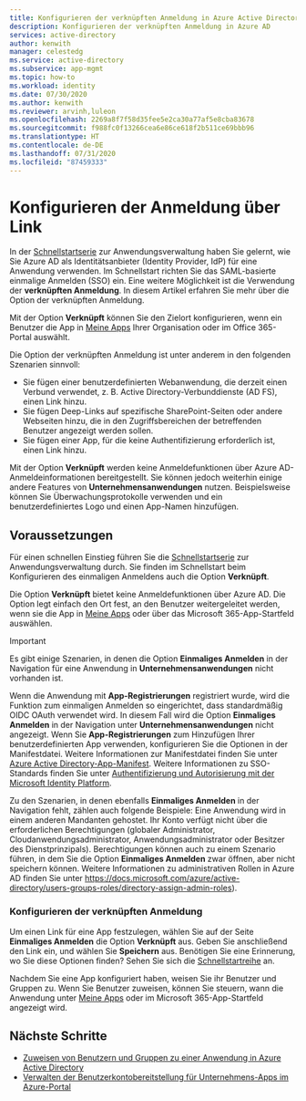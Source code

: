 ```yaml
---
title: Konfigurieren der verknüpften Anmeldung in Azure Active Directory
description: Konfigurieren der verknüpften Anmeldung in Azure AD
services: active-directory
author: kenwith
manager: celestedg
ms.service: active-directory
ms.subservice: app-mgmt
ms.topic: how-to
ms.workload: identity
ms.date: 07/30/2020
ms.author: kenwith
ms.reviewer: arvinh,luleon
ms.openlocfilehash: 2269a8f7f58d35fee5e2ca30a77af5e8cba83678
ms.sourcegitcommit: f988fc0f13266cea6e86ce618f2b511ce69bbb96
ms.translationtype: HT
ms.contentlocale: de-DE
ms.lasthandoff: 07/31/2020
ms.locfileid: "87459333"
---
```

# <a name="configure-linked-sign-on"></a>Konfigurieren der Anmeldung über Link

In der [Schnellstartserie](view-applications-portal.md) zur Anwendungsverwaltung haben Sie gelernt, wie Sie Azure AD als Identitätsanbieter (Identity Provider, IdP) für eine Anwendung verwenden. Im Schnellstart richten Sie das SAML-basierte einmalige Anmelden (SSO) ein. Eine weitere Möglichkeit ist die Verwendung der **verknüpften Anmeldung**. In diesem Artikel erfahren Sie mehr über die Option der verknüpften Anmeldung.

Mit der Option **Verknüpft** können Sie den Zielort konfigurieren, wenn ein Benutzer die App in [Meine Apps](https://myapplications.microsoft.com/) Ihrer Organisation oder im Office 365-Portal auswählt.

Die Option der verknüpften Anmeldung ist unter anderem in den folgenden Szenarien sinnvoll:
- Sie fügen einer benutzerdefinierten Webanwendung, die derzeit einen Verbund verwendet, z. B. Active Directory-Verbunddienste (AD FS), einen Link hinzu.
- Sie fügen Deep-Links auf spezifische SharePoint-Seiten oder andere Webseiten hinzu, die in den Zugriffsbereichen der betreffenden Benutzer angezeigt werden sollen.
- Sie fügen einer App, für die keine Authentifizierung erforderlich ist, einen Link hinzu. 
 
 Mit der Option **Verknüpft** werden keine Anmeldefunktionen über Azure AD-Anmeldeinformationen bereitgestellt. Sie können jedoch weiterhin einige andere Features von **Unternehmensanwendungen** nutzen. Beispielsweise können Sie Überwachungsprotokolle verwenden und ein benutzerdefiniertes Logo und einen App-Namen hinzufügen.

## <a name="before-you-begin"></a>Voraussetzungen

Für einen schnellen Einstieg führen Sie die [Schnellstartserie](view-applications-portal.md) zur Anwendungsverwaltung durch. Sie finden im Schnellstart beim Konfigurieren des einmaligen Anmeldens auch die Option **Verknüpft**. 

Die Option **Verknüpft** bietet keine Anmeldefunktionen über Azure AD. Die Option legt einfach den Ort fest, an den Benutzer weitergeleitet werden, wenn sie die App in [Meine Apps](https://myapplications.microsoft.com/) oder über das Microsoft 365-App-Startfeld auswählen.

> [!IMPORTANT] 
> Es gibt einige Szenarien, in denen die Option **Einmaliges Anmelden** in der Navigation für eine Anwendung in **Unternehmensanwendungen** nicht vorhanden ist. 
>
> Wenn die Anwendung mit **App-Registrierungen** registriert wurde, wird die Funktion zum einmaligen Anmelden so eingerichtet, dass standardmäßig OIDC OAuth verwendet wird. In diesem Fall wird die Option **Einmaliges Anmelden** in der Navigation unter **Unternehmensanwendungen** nicht angezeigt. Wenn Sie **App-Registrierungen** zum Hinzufügen Ihrer benutzerdefinierten App verwenden, konfigurieren Sie die Optionen in der Manifestdatei. Weitere Informationen zur Manifestdatei finden Sie unter [Azure Active Directory-App-Manifest](https://docs.microsoft.com/azure/active-directory/develop/reference-app-manifest). Weitere Informationen zu SSO-Standards finden Sie unter [Authentifizierung und Autorisierung mit der Microsoft Identity Platform](https://docs.microsoft.com/azure/active-directory/develop/authentication-vs-authorization#authentication-and-authorization-using-microsoft-identity-platform). 
>
> Zu den Szenarien, in denen ebenfalls **Einmaliges Anmelden** in der Navigation fehlt, zählen auch folgende Beispiele: Eine Anwendung wird in einem anderen Mandanten gehostet. Ihr Konto verfügt nicht über die erforderlichen Berechtigungen (globaler Administrator, Cloudanwendungsadministrator, Anwendungsadministrator oder Besitzer des Dienstprinzipals). Berechtigungen können auch zu einem Szenario führen, in dem Sie die Option **Einmaliges Anmelden**  zwar öffnen, aber nicht speichern können. Weitere Informationen zu administrativen Rollen in Azure AD finden Sie unter https://docs.microsoft.com/azure/active-directory/users-groups-roles/directory-assign-admin-roles).

### <a name="configure-link"></a>Konfigurieren der verknüpften Anmeldung

Um einen Link für eine App festzulegen, wählen Sie auf der Seite **Einmaliges Anmelden** die Option **Verknüpft** aus. Geben Sie anschließend den Link ein, und wählen Sie **Speichern** aus. Benötigen Sie eine Erinnerung, wo Sie diese Optionen finden? Sehen Sie sich die [Schnellstartreihe](view-applications-portal.md) an.
 
Nachdem Sie eine App konfiguriert haben, weisen Sie ihr Benutzer und Gruppen zu. Wenn Sie Benutzer zuweisen, können Sie steuern, wann die Anwendung unter [Meine Apps](https://myapplications.microsoft.com/) oder im Microsoft 365-App-Startfeld angezeigt wird.

## <a name="next-steps"></a>Nächste Schritte

- [Zuweisen von Benutzern und Gruppen zu einer Anwendung in Azure Active Directory](methods-for-assigning-users-and-groups.md)
- [Verwalten der Benutzerkontobereitstellung für Unternehmens-Apps im Azure-Portal](../app-provisioning/configure-automatic-user-provisioning-portal.md)
